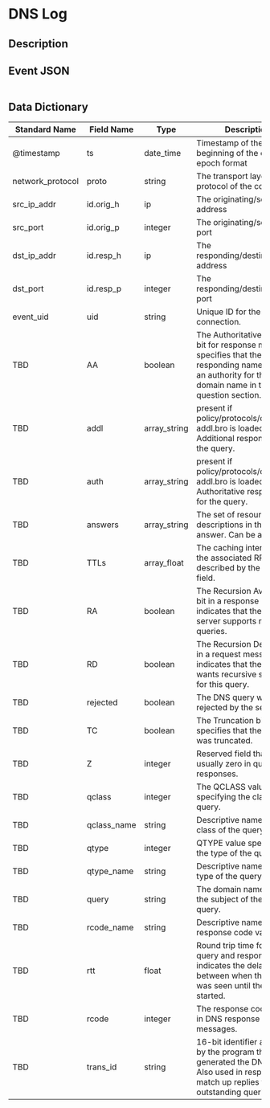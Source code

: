 # DNS Log

## Description

## Event JSON

```json
```

## Data Dictionary

|	        Standard Name       	|            Field Name             |       	    Type            	|   	    Description          	|	     Sample Value           	|
|	-------------------------------	|	-------------------------------	|	-------------------------------	|	-------------------------------	|	-------------------------------	|
|     @timestamp     |     ts               |     date_time     |        Timestamp of the beginning of the event in epoch format     |     `1300475167.096535`  |
|     network_protocol     |     proto     |     string     |     The transport layer protocol of the connection.     |     `tcp`     |
|     src_ip_addr     |     id.orig_h     |     ip     |                        The originating/source IP address     |     `10.1.1.1`     |
|     src_port     |     id.orig_p          |     integer     |       The originating/source port        |     `37682`     |
|     dst_ip_addr     |     id.resp_h     |     ip     |     The responding/destination IP address     |     `10.2.2.2`     |
|     dst_port     |     id.resp_p          |     integer     |       The responding/destination port        |     `53`     |
|     event_uid     |     uid     |     string     |     Unique ID for the connection.     |     `CHhAvVGS1DHFjwGM9`     |
|     TBD     |     AA     |     boolean     |     The Authoritative Answer bit for response messages specifies that the responding name server is an authority for the domain name in the question section.    |   `false` |
|     TBD     |     addl     |     array_string     |          present if policy/protocols/dns/auth-addl.bro is loaded Additional responses for the query.  | `10.20.20.20`  |
|     TBD     |     auth     |     array_string     |          present if policy/protocols/dns/auth-addl.bro is loaded Authoritative responses for the query.   |   `[ "<unknown type=46>", "ns1.somedomain.local", "ns2.somedomain.local", "<unknown type=47>" ]` |
|     TBD     |     answers     |     array_string     |     The set of resource descriptions in the query answer. Can be any string.  |  `10.10.10.10`    |
|     TBD     |     TTLs    |   array_float     |   The caching intervals of the associated RRs described by the answers field.    |  `60.00` |
|     TBD     |     RA     |     boolean     |     The Recursion Available bit in a response message indicates that the name server supports recursive queries. |   `true`  |
|     TBD     |     RD     |     boolean     |     The Recursion Desired bit in a request message indicates that the client wants recursive service for this query. |   `true`  |
|     TBD     |     rejected     |     boolean     |     The DNS query was rejected by the server.  |   `false` |
|     TBD     |     TC     |     boolean     |     The Truncation bit specifies that the message was truncated. |   `true`  |
|     TBD     |     Z     |     integer     |     Reserved field that is usually zero in queries and responses.   |   `0`  |
|     TBD     |     qclass     |     integer     |     The QCLASS value specifying the class of the query.  |   `1`  |
|     TBD     |     qclass_name     |     string     |     Descriptive name for the class of the query.   |   ``  |
|     TBD     |     qtype     |     integer     |     QTYPE value specifying the type of the query.   |   ``  |
|     TBD     |     qtype_name     |     string     |     Descriptive name for the type of the query. |   ``  |
|     TBD     |     query     |     string     |     The domain name that is the subject of the DNS query.  |   ``  |
|     TBD     |     rcode_name     |     string     |     Descriptive name for the response code value.   |   ``  |
|     TBD     |     rtt     |     float     |     Round trip time for the query and response. This indicates the delay between when the request was seen until the answer started.  |   `0.040121`  |
|     TBD     |     rcode     |     integer     |     The response code value in DNS response messages. |   ``  |
|     TBD     |     trans_id     |     string     |     16-bit identifier assigned by the program that generated the DNS query. Also used in responses to match up replies to outstanding queries.    |   ``  |